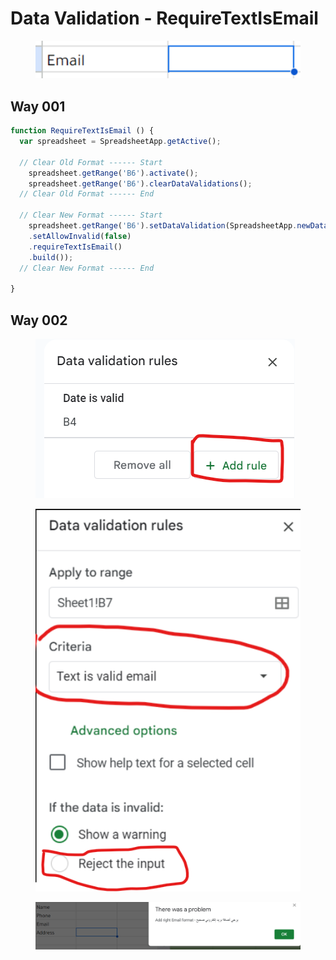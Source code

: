 # Data Validation - RequireTextIsEmail

<figure><img src="../../.gitbook/assets/image (12).png" alt=""><figcaption></figcaption></figure>

## Way 001

```javascript
function RequireTextIsEmail () {
  var spreadsheet = SpreadsheetApp.getActive();

  // Clear Old Format ------ Start
    spreadsheet.getRange('B6').activate();
    spreadsheet.getRange('B6').clearDataValidations();
  // Clear Old Format ------ End  
  
  // Clear New Format ------ Start
    spreadsheet.getRange('B6').setDataValidation(SpreadsheetApp.newDataValidation()
    .setAllowInvalid(false)
    .requireTextIsEmail()
    .build());
  // Clear New Format ------ End

}
```

## Way 002

<figure><img src="../../.gitbook/assets/image (7).png" alt=""><figcaption></figcaption></figure>

<figure><img src="../../.gitbook/assets/image (15).png" alt=""><figcaption></figcaption></figure>

<figure><img src="../../.gitbook/assets/image (13).png" alt=""><figcaption></figcaption></figure>
